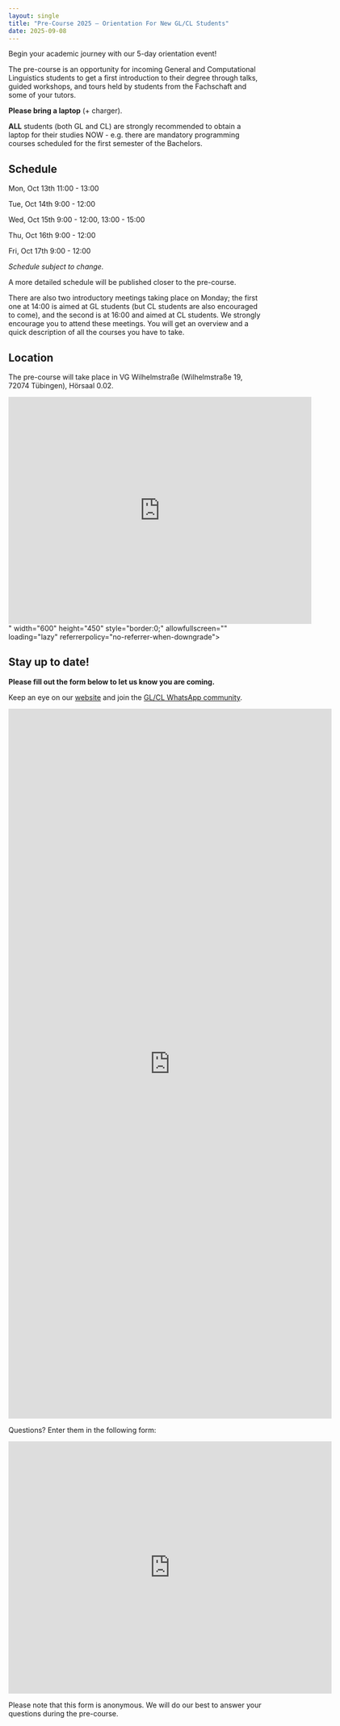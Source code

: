 ```yaml
---
layout: single
title: "Pre-Course 2025 — Orientation For New GL/CL Students"
date: 2025-09-08
---
```


Begin your academic journey with our 5-day orientation event!

The pre-course is an opportunity for incoming General and Computational Linguistics students to get a first introduction to their degree through talks, guided workshops, and tours held by students from the Fachschaft and some of your tutors.

**Please bring a laptop** (+ charger).

**ALL** students (both GL and CL) are strongly recommended to obtain a laptop for their studies NOW - e.g. there are mandatory programming courses scheduled for the first semester of the Bachelors.

## Schedule
Mon, Oct 13th 11:00 - 13:00

Tue, Oct 14th 9:00 - 12:00

Wed, Oct 15th 9:00 - 12:00, 13:00 - 15:00

Thu, Oct 16th 9:00 - 12:00

Fri, Oct 17th 9:00 - 12:00

_Schedule subject to change._

A more detailed schedule will be published closer to the pre-course.

There are also two introductory meetings taking place on Monday; the first one at 14:00 is aimed at GL students (but CL students are also encouraged to come), and the second is at 16:00 and aimed at CL students. We strongly encourage you to attend these meetings. You will get an overview and a quick description of all the courses you have to take.

## Location

The pre-course will take place in VG Wilhelmstraße (Wilhelmstraße 19, 72074 Tübingen), Hörsaal 0.02.

<iframe src="https://www.google.com/maps/embed?pb=!1m18!1m12!1m3!1d2642.3392659757537!2d9.060678777763776!3d48.52672963465765!2m3!1f0!2f0!3f0!3m2!1i1024!2i768!4f13.1!3m3!1m2!1s0x4799e52d95c56691%3A0x98fb31686086b2f8!2sVerf%C3%BCgungsgeb%C3%A4ude%2C%20Wilhelmstra%C3%9Fe%2019%2C%2072074%20T%C3%BCbingen%2C%20Germany!5e0!3m2!1sen!2ssi!4v1757364868722!5m2!1sen!2ssi" width="600" height="450" style="border:0;" allowfullscreen="" loading="lazy" referrerpolicy="no-referrer-when-downgrade"></iframe>" width="600" height="450" style="border:0;" allowfullscreen="" loading="lazy" referrerpolicy="no-referrer-when-downgrade"></iframe>

## Stay up to date!

**Please fill out the form below to let us know you are coming.**

Keep an eye on our [website](https://fs-linguistics.github.io/) and join the [GL/CL WhatsApp community](https://chat.whatsapp.com/BYuZ63pdNmG5tEo6td9ilP).

<iframe src="https://forms.gle/nmfe5CsQiGAtiUE26" width="640" height="1407" frameborder="0" marginheight="0" marginwidth="0">Loading…</iframe>

Questions? Enter them in the following form:

<iframe src="https://forms.gle/1ovUga35ECzbc3xN9" width="640" height="500" frameborder="0" marginheight="0" marginwidth="0">Loading…</iframe>

Please note that this form is anonymous. We will do our best to answer your questions during the pre-course.
